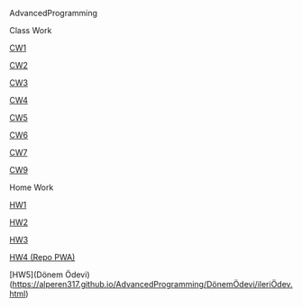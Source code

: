 AdvancedProgramming

Class Work

[CW1](https://alperen317.github.io/AdvancedProgramming/CharSayacı.html)

[CW2](https://alperen317.github.io/AdvancedProgramming/Homework1.html)

[CW3](https://alperen317.github.io/AdvancedProgramming/work/index.html)

[CW4](https://alperen317.github.io/AdvancedProgramming/work/c4_data.html)

[CW5](https://alperen317.github.io/AdvancedProgramming/CW5/fetchRemoteFile.html)

[CW6](https://alperen317.github.io/AdvancedProgramming/CW6/CW6.html)

[CW7](https://alperen317.github.io/AdvancedProgramming/CW7/index.html)

[CW9](https://alperen317.github.io/AdvancedProgramming/CW9/CW9.html)

Home Work

[HW1](https://alperen317.github.io/AdvancedProgramming/Homework1.html)

[HW2](https://alperen317.github.io/AdvancedProgramming/HW2/Database.html)

[HW3](https://alperen317.github.io/AdvancedProgramming/HW3/hw32.html)

[HW4 (Repo PWA)](https://alperen317.github.io/AdvancedProgramming/HW4/index.html)

[HW5](Dönem Ödevi)(https://alperen317.github.io/AdvancedProgramming/DönemÖdevi/ileriÖdev.html)